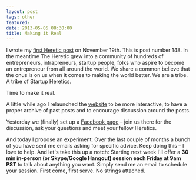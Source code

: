```yaml
---
layout: post
tags: other
featured:
date: 2013-05-05 08:30:00
title: Making it Real
---
```

I wrote my [first Heretic post](http://theheretic.me/2012/11/19/so-lets-get-this-party-started/) on November 19th. This is post number 148. In the meantime The Heretic grew into a community of hundreds of entrepreneurs, intrapreneurs, startup people, folks who aspire to become an entrepreneur from all around the world. We share a common believe that the onus is on us when it comes to making the world better. We are a tribe. A tribe of Startup Heretics.

Time to make it real.

A little while ago I relaunched the [website](http://theheretic.me/) to be more interactive, to have a proper archive of past posts and to encourage discussion around the posts.

Yesterday we (finally) set up a [Facebook page](https://www.facebook.com/thehereticdotme) – join us there for the discussion, ask your questions and meet your fellow Heretics.

And today I propose an experiment: Over the last couple of months a bunch of you have sent me emails asking for specific advice. Keep doing this – I love to help. And let's take this up a notch: Starting next week I'll offer a **30 min in-person (or Skype/Google Hangout) session each Friday at 9am PST** to talk about anything you want. Simply send me an email to schedule your session. First come, first serve. No strings attached.